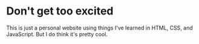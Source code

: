 # Don't get too excited
This is just a personal website using things I've learned in HTML, CSS, and JavaScript.
But I do think it's pretty cool.